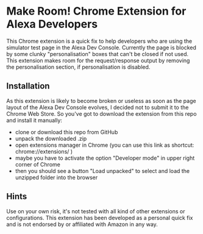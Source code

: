 # Make Room! Chrome Extension for Alexa Developers

This Chrome extension is a quick fix to help developers who are using the simulator test page in the Alexa Dev Console.
Currently the page is blocked by some clunky "personalisation" boxes that can't be closed if not used.
This extension makes room for the request/response output by removing the personalisation section, if personalisation is disabled.

## Installation

As this extension is likely to become broken or useless as soon as the page layout of the Alexa Dev Console evolves, I decided not to submit it to the Chrome Web Store.
So you've got to download the extension from this repo and install it manually:

- clone or download this repo from GitHub
- unpack the downloaded .zip
- open extensions manager in Chrome (you can use this link as shortcut: chrome://extensions/ )
- maybe you have to activate the option "Developer mode" in upper right corner of Chrome
- then you should see a button "Load unpacked" to select and load the unzipped folder into the browser

## Hints
Use on your own risk, it's not tested with all kind of other extensions or configurations.
This extension has been developed as a personal quick fix and is not endorsed by or affiliated with Amazon in any way.
